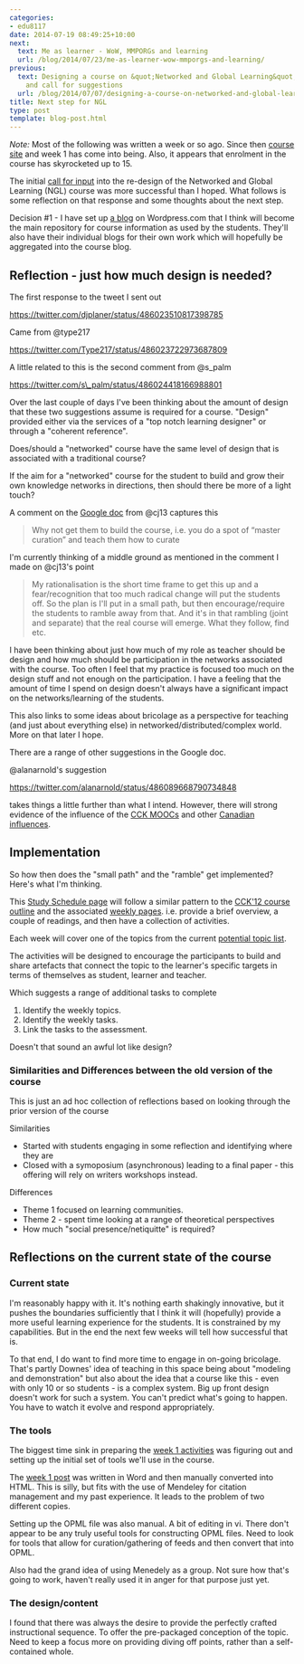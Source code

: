 ```yaml
---
categories:
- edu8117
date: 2014-07-19 08:49:25+10:00
next:
  text: Me as learner - WoW, MMPORGs and learning
  url: /blog/2014/07/23/me-as-learner-wow-mmporgs-and-learning/
previous:
  text: Designing a course on &quot;Networked and Global Learning&quot; - scope, thoughts
    and call for suggestions
  url: /blog/2014/07/07/designing-a-course-on-networked-and-global-learning-scope-thoughts-and-call-for-suggestions/
title: Next step for NGL
type: post
template: blog-post.html
---
```

_Note:_ Most of the following was written a week or so ago. Since then [course site](https://netgl.wordpress.com/) and week 1 has come into being. Also, it appears that enrolment in the course has skyrocketed up to 15.

The initial [call for input](/blog/2014/07/07/designing-a-course-on-networked-and-global-learning-scope-thoughts-and-call-for-suggestions/) into the re-design of the Networked and Global Learning (NGL) course was more successful than I hoped. What follows is some reflection on that response and some thoughts about the next step.

Decision #1 - I have set up [a blog](https://netgl.wordpress.com/) on Wordpress.com that I think will become the main repository for course information as used by the students. They'll also have their individual blogs for their own work which will hopefully be aggregated into the course blog.

## Reflection - just how much design is needed?

The first response to the tweet I sent out

https://twitter.com/djplaner/status/486023510817398785

Came from @type217

https://twitter.com/Type217/status/486023722973687809

A little related to this is the second comment from @s\_palm

https://twitter.com/s\_palm/status/486024418166988801

Over the last couple of days I've been thinking about the amount of design that these two suggestions assume is required for a course. "Design" provided either via the services of a "top notch learning designer" or through a "coherent reference".

Does/should a "networked" course have the same level of design that is associated with a traditional course?

If the aim for a "networked" course for the student to build and grow their own knowledge networks in directions, then should there be more of a light touch?

A comment on the [Google doc](https://docs.google.com/document/d/1icZ4qS0__Ma2nL38JicH9EWEy7M9SOQSAZc40W0ytlg/edit#heading=h.1nfj8tmudado) from @cj13 captures this

> Why not get them to build the course, i.e. you do a spot of “master curation” and teach them how to curate

I'm currently thinking of a middle ground as mentioned in the comment I made on @cj13's point

> My rationalisation is the short time frame to get this up and a fear/recognition that too much radical change will put the students off. So the plan is I'll put in a small path, but then encourage/require the students to ramble away from that. And it's in that rambling (joint and separate) that the real course will emerge. What they follow, find etc.

I have been thinking about just how much of my role as teacher should be design and how much should be participation in the networks associated with the course. Too often I feel that my practice is focused too much on the design stuff and not enough on the participation. I have a feeling that the amount of time I spend on design doesn't always have a significant impact on the networks/learning of the students.

This also links to some ideas about bricolage as a perspective for teaching (and just about everything else) in networked/distributed/complex world. More on that later I hope.

There are a range of other suggestions in the Google doc.

@alanarnold's suggestion

https://twitter.com/alanarnold/status/486089668790734848

takes things a little further than what I intend. However, there will strong evidence of the influence of the [CCK MOOCs](http://cck12.mooc.ca/index.html) and other [Canadian influences](https://p2pu.org/en/courses/882/rhizomatic-learning-the-community-is-the-curriculum/).

## Implementation

So how then does the "small path" and the "ramble" get implemented? Here's what I'm thinking.

This [Study Schedule page](http://netgl.wordpress.com/study-schedule/) will follow a similar pattern to the [CCK'12 course outline](http://cck12.mooc.ca/outline.htm) and the associated [weekly pages](http://cck12.mooc.ca/week1.htm). i.e. provide a brief overview, a couple of readings, and then have a collection of activities.

Each week will cover one of the topics from the current [potential topic list](https://docs.google.com/document/d/1icZ4qS0__Ma2nL38JicH9EWEy7M9SOQSAZc40W0ytlg/edit#heading=h.nxtc9lpndni4).

The activities will be designed to encourage the participants to build and share artefacts that connect the topic to the learner's specific targets in terms of themselves as student, learner and teacher.

Which suggests a range of additional tasks to complete

1. Identify the weekly topics.
2. Identify the weekly tasks.
3. Link the tasks to the assessment.

Doesn't that sound an awful lot like design?

### Similarities and Differences between the old version of the course

This is just an ad hoc collection of reflections based on looking through the prior version of the course

Similarities

- Started with students engaging in some reflection and identifying where they are
- Closed with a symoposium (asynchronous) leading to a final paper - this offering will rely on writers workshops instead.

Differences

- Theme 1 focused on learning communities.
- Theme 2 - spent time looking at a range of theoretical perspectives
- How much "social presence/netiquitte" is required?

## Reflections on the current state of the course

### Current state

I'm reasonably happy with it. It's nothing earth shakingly innovative, but it pushes the boundaries sufficiently that I think it will (hopefully) provide a more useful learning experience for the students. It is constrained by my capabilities. But in the end the next few weeks will tell how successful that is.

To that end, I do want to find more time to engage in on-going bricolage. That's partly Downes' idea of teaching in this space being about "modeling and demonstration" but also about the idea that a course like this - even with only 10 or so students - is a complex system. Big up front design doesn't work for such a system. You can't predict what's going to happen. You have to watch it evolve and respond appropriately.

### The tools

The biggest time sink in preparing the [week 1 activities](https://netgl.wordpress.com/2014/07/15/week-1-me-and-networked-and-global-learning-ngl/) was figuring out and setting up the initial set of tools we'll use in the course.

The [week 1 post](https://netgl.wordpress.com/2014/07/15/week-1-me-and-networked-and-global-learning-ngl/) was written in Word and then manually converted into HTML. This is silly, but fits with the use of Mendeley for citation management and my past experience. It leads to the problem of two different copies.

Setting up the OPML file was also manual. A bit of editing in vi. There don't appear to be any truly useful tools for constructing OPML files. Need to look for tools that allow for curation/gathering of feeds and then convert that into OPML.

Also had the grand idea of using Menedely as a group. Not sure how that's going to work, haven't really used it in anger for that purpose just yet.

### The design/content

I found that there was always the desire to provide the perfectly crafted instructional sequence. To offer the pre-packaged conception of the topic. Need to keep a focus more on providing diving off points, rather than a self-contained whole.